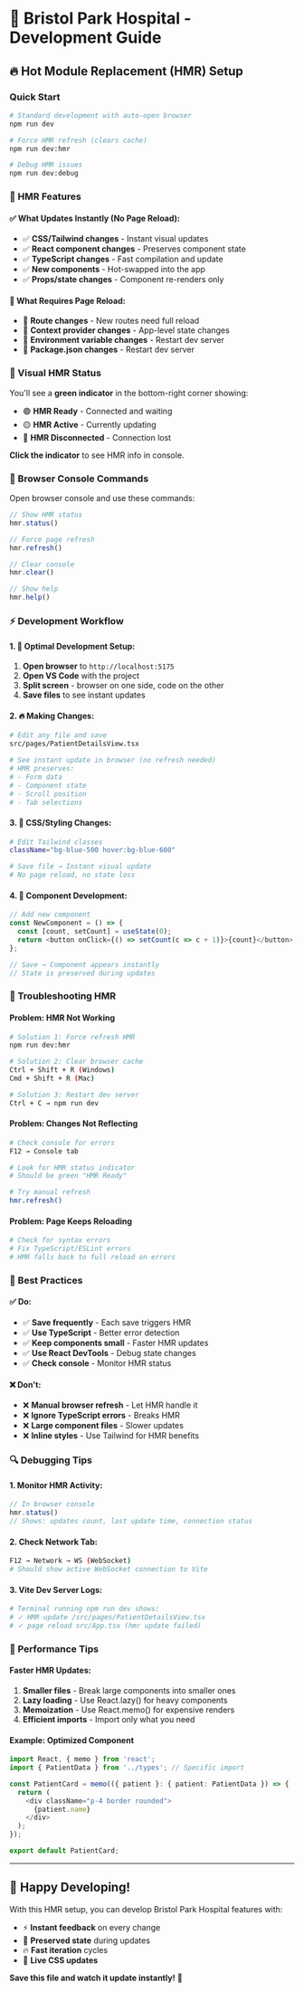 # 🚀 Bristol Park Hospital - Development Guide

## 🔥 Hot Module Replacement (HMR) Setup

### **Quick Start**
```bash
# Standard development with auto-open browser
npm run dev

# Force HMR refresh (clears cache)
npm run dev:hmr

# Debug HMR issues
npm run dev:debug
```

### **🎯 HMR Features**

#### **✅ What Updates Instantly (No Page Reload):**
- ✅ **CSS/Tailwind changes** - Instant visual updates
- ✅ **React component changes** - Preserves component state
- ✅ **TypeScript changes** - Fast compilation and update
- ✅ **New components** - Hot-swapped into the app
- ✅ **Props/state changes** - Component re-renders only

#### **🔄 What Requires Page Reload:**
- 🔄 **Route changes** - New routes need full reload
- 🔄 **Context provider changes** - App-level state changes
- 🔄 **Environment variable changes** - Restart dev server
- 🔄 **Package.json changes** - Restart dev server

### **🎨 Visual HMR Status**

You'll see a **green indicator** in the bottom-right corner showing:
- 🟢 **HMR Ready** - Connected and waiting
- 🟡 **HMR Active** - Currently updating
- 🔴 **HMR Disconnected** - Connection lost

**Click the indicator** to see HMR info in console.

### **🔧 Browser Console Commands**

Open browser console and use these commands:
```javascript
// Show HMR status
hmr.status()

// Force page refresh
hmr.refresh()

// Clear console
hmr.clear()

// Show help
hmr.help()
```

### **⚡ Development Workflow**

#### **1. 🎯 Optimal Development Setup:**
1. **Open browser** to `http://localhost:5175`
2. **Open VS Code** with the project
3. **Split screen** - browser on one side, code on the other
4. **Save files** to see instant updates

#### **2. 🔥 Making Changes:**
```bash
# Edit any file and save
src/pages/PatientDetailsView.tsx

# See instant update in browser (no refresh needed)
# HMR preserves:
# - Form data
# - Component state
# - Scroll position
# - Tab selections
```

#### **3. 🎨 CSS/Styling Changes:**
```bash
# Edit Tailwind classes
className="bg-blue-500 hover:bg-blue-600"

# Save file → Instant visual update
# No page reload, no state loss
```

#### **4. 🧩 Component Development:**
```typescript
// Add new component
const NewComponent = () => {
  const [count, setCount] = useState(0);
  return <button onClick={() => setCount(c => c + 1)}>{count}</button>;
};

// Save → Component appears instantly
// State is preserved during updates
```

### **🚨 Troubleshooting HMR**

#### **Problem: HMR Not Working**
```bash
# Solution 1: Force refresh HMR
npm run dev:hmr

# Solution 2: Clear browser cache
Ctrl + Shift + R (Windows)
Cmd + Shift + R (Mac)

# Solution 3: Restart dev server
Ctrl + C → npm run dev
```

#### **Problem: Changes Not Reflecting**
```bash
# Check console for errors
F12 → Console tab

# Look for HMR status indicator
# Should be green "HMR Ready"

# Try manual refresh
hmr.refresh()
```

#### **Problem: Page Keeps Reloading**
```bash
# Check for syntax errors
# Fix TypeScript/ESLint errors
# HMR falls back to full reload on errors
```

### **🎯 Best Practices**

#### **✅ Do:**
- ✅ **Save frequently** - Each save triggers HMR
- ✅ **Use TypeScript** - Better error detection
- ✅ **Keep components small** - Faster HMR updates
- ✅ **Use React DevTools** - Debug state changes
- ✅ **Check console** - Monitor HMR status

#### **❌ Don't:**
- ❌ **Manual browser refresh** - Let HMR handle it
- ❌ **Ignore TypeScript errors** - Breaks HMR
- ❌ **Large component files** - Slower updates
- ❌ **Inline styles** - Use Tailwind for HMR benefits

### **🔍 Debugging Tips**

#### **1. Monitor HMR Activity:**
```javascript
// In browser console
hmr.status()
// Shows: updates count, last update time, connection status
```

#### **2. Check Network Tab:**
```bash
F12 → Network → WS (WebSocket)
# Should show active WebSocket connection to Vite
```

#### **3. Vite Dev Server Logs:**
```bash
# Terminal running npm run dev shows:
# ✓ HMR update /src/pages/PatientDetailsView.tsx
# ✓ page reload src/App.tsx (hmr update failed)
```

### **🚀 Performance Tips**

#### **Faster HMR Updates:**
1. **Smaller files** - Break large components into smaller ones
2. **Lazy loading** - Use React.lazy() for heavy components
3. **Memoization** - Use React.memo() for expensive renders
4. **Efficient imports** - Import only what you need

#### **Example: Optimized Component**
```typescript
import React, { memo } from 'react';
import { PatientData } from '../types'; // Specific import

const PatientCard = memo(({ patient }: { patient: PatientData }) => {
  return (
    <div className="p-4 border rounded">
      {patient.name}
    </div>
  );
});

export default PatientCard;
```

---

## 🎉 Happy Developing!

With this HMR setup, you can develop Bristol Park Hospital features with:
- ⚡ **Instant feedback** on every change
- 🎯 **Preserved state** during updates  
- 🔥 **Fast iteration** cycles
- 🎨 **Live CSS updates**

**Save this file and watch it update instantly!** 🚀
